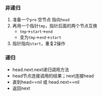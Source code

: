 ### 非递归
1. 准备一个`pre` 空节点 指向`head`
2. 再用一个指针`tmp`，指针后面的两个节点互换
   - `tmp`->`start`->`end`
   - 变为`tmp`->`end`->`start`
3. 指针指向`start`，重复2操作

### 递归
- head.next.next递归调用方法
- head节点连接调用的结果；next连接head
- 直到head==nil 或 head.next==nil
- 返回next